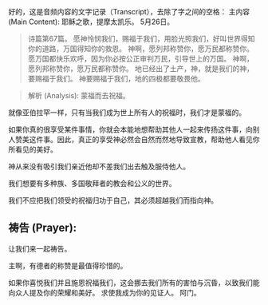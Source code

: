 好的，这是音频内容的文字记录（Transcript），去除了字之间的空格：
主内容 (Main Content):
耶稣之歌，提摩太凯乐。
5月26日。

> 诗篇第67篇。
愿神怜悯我们，赐福于我们，用脸光照我们，好叫世界得知你的道路，万国得知你的救恩。
神啊，愿列邦称赞你，愿万民都称赞你。
愿万国都快乐欢呼，因为你必按公正审判万民，引导世上的万国。
神啊，愿列邦称赞你，愿万民都称赞你。
地已经出了土产，神，就是我们的神，要赐福于我们。
神要赐福于我们，地的四极都要敬畏他。

> 解析 (Analysis):
蒙福而去祝福。  

就像亚伯拉罕一样，只有当我们成为世上所有人的祝福时，我们才是蒙福的。

如果你真的很享受某件事情，你就会本能地想帮助其他人一起来传扬这件事，向别人赞美这件事。因此，真正的享受神必然会自然而然地导致宣教，帮助他人看见你所看见的美好。

神从来没有吸引我们亲近他却不差我们出去触及服侍他人。

我们想要有多种族、多国敬拜者的教会和公义的世界。

我们不应把我们领受的祝福归功于自己，其必须超越我们而指向神。

## 祷告 (Prayer):
让我们来一起祷告。

主啊，有德者的称赞是最值得珍惜的。

如果你喜悦我们并且施恩祝福我们，这会挪去我们所有的害怕与沉昏，以致我们能向众人提及你的荣耀和美好。
求使我成为你的见证人。
阿门。
